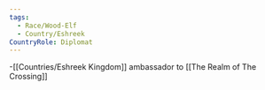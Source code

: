 ```yaml
---
tags:
  - Race/Wood-Elf
  - Country/Eshreek
CountryRole: Diplomat
---
```

-[[Countries/Eshreek Kingdom]] ambassador to [[The Realm of The Crossing]]